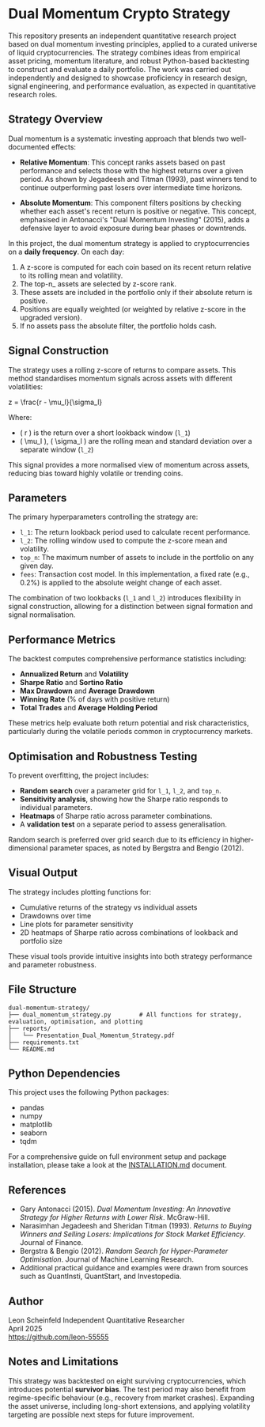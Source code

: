 # Dual Momentum Crypto Strategy

This repository presents an independent quantitative research project based on dual momentum investing principles, applied to a curated universe of liquid cryptocurrencies. The strategy combines ideas from empirical asset pricing, momentum literature, and robust Python-based backtesting to construct and evaluate a daily portfolio. The work was carried out independently and designed to showcase proficiency in research design, signal engineering, and performance evaluation, as expected in quantitative research roles.

## Strategy Overview

Dual momentum is a systematic investing approach that blends two well-documented effects:

- **Relative Momentum**: This concept ranks assets based on past performance and selects those with the highest returns over a given period. As shown by Jegadeesh and Titman (1993), past winners tend to continue outperforming past losers over intermediate time horizons.

- **Absolute Momentum**: This component filters positions by checking whether each asset's recent return is positive or negative. This concept, emphasised in Antonacci's "Dual Momentum Investing" (2015), adds a defensive layer to avoid exposure during bear phases or downtrends.

In this project, the dual momentum strategy is applied to cryptocurrencies on a **daily frequency**. On each day:

1. A z-score is computed for each coin based on its recent return relative to its rolling mean and volatility.
2. The top-n\_ assets are selected by z-score rank.
3. These assets are included in the portfolio only if their absolute return is positive.
4. Positions are equally weighted (or weighted by relative z-score in the upgraded version).
5. If no assets pass the absolute filter, the portfolio holds cash.

## Signal Construction

The strategy uses a rolling z-score of returns to compare assets. This method standardises momentum signals across assets with different volatilities:

z = \frac{r - \mu_l}{\sigma_l}

Where:

- \( r \) is the return over a short lookback window (`l_1`)
- \( \mu_l \), \( \sigma_l \) are the rolling mean and standard deviation over a separate window (`l_2`)

This signal provides a more normalised view of momentum across assets, reducing bias toward highly volatile or trending coins.

## Parameters

The primary hyperparameters controlling the strategy are:

- `l_1`: The return lookback period used to calculate recent performance.
- `l_2`: The rolling window used to compute the z-score mean and volatility.
- `top_n`: The maximum number of assets to include in the portfolio on any given day.
- `fees`: Transaction cost model. In this implementation, a fixed rate (e.g., 0.2%) is applied to the absolute weight change of each asset.

The combination of two lookbacks (`l_1` and `l_2`) introduces flexibility in signal construction, allowing for a distinction between signal formation and signal normalisation.

## Performance Metrics

The backtest computes comprehensive performance statistics including:

- **Annualized Return** and **Volatility**
- **Sharpe Ratio** and **Sortino Ratio**
- **Max Drawdown** and **Average Drawdown**
- **Winning Rate** (% of days with positive return)
- **Total Trades** and **Average Holding Period**

These metrics help evaluate both return potential and risk characteristics, particularly during the volatile periods common in cryptocurrency markets.

## Optimisation and Robustness Testing

To prevent overfitting, the project includes:

- **Random search** over a parameter grid for `l_1`, `l_2`, and `top_n`.
- **Sensitivity analysis**, showing how the Sharpe ratio responds to individual parameters.
- **Heatmaps** of Sharpe ratio across parameter combinations.
- A **validation test** on a separate period to assess generalisation.

Random search is preferred over grid search due to its efficiency in higher-dimensional parameter spaces, as noted by Bergstra and Bengio (2012).

## Visual Output

The strategy includes plotting functions for:

- Cumulative returns of the strategy vs individual assets
- Drawdowns over time
- Line plots for parameter sensitivity
- 2D heatmaps of Sharpe ratio across combinations of lookback and portfolio size

These visual tools provide intuitive insights into both strategy performance and parameter robustness.

## File Structure

```
dual-momentum-strategy/
├── dual_momentum_strategy.py        # All functions for strategy, evaluation, optimisation, and plotting
├── reports/
│   └── Presentation_Dual_Momentum_Strategy.pdf
├── requirements.txt
└── README.md
```

## Python Dependencies

This project uses the following Python packages:

- pandas
- numpy
- matplotlib
- seaborn
- tqdm

For a comprehensive guide on full environment setup and package installation, please take a look at the [INSTALLATION.md](./INSTALLATION.md) document.

## References

- Gary Antonacci (2015). _Dual Momentum Investing: An Innovative Strategy for Higher Returns with Lower Risk_. McGraw-Hill.
- Narasimhan Jegadeesh and Sheridan Titman (1993). _Returns to Buying Winners and Selling Losers: Implications for Stock Market Efficiency_. Journal of Finance.
- Bergstra & Bengio (2012). _Random Search for Hyper-Parameter Optimisation_. Journal of Machine Learning Research.
- Additional practical guidance and examples were drawn from sources such as QuantInsti, QuantStart, and Investopedia.

## Author

Leon Scheinfeld
Independent Quantitative Researcher  
April 2025  
https://github.com/leon-55555

## Notes and Limitations

This strategy was backtested on eight surviving cryptocurrencies, which introduces potential **survivor bias**. The test period may also benefit from regime-specific behaviour (e.g., recovery from market crashes). Expanding the asset universe, including long-short extensions, and applying volatility targeting are possible next steps for future improvement.
